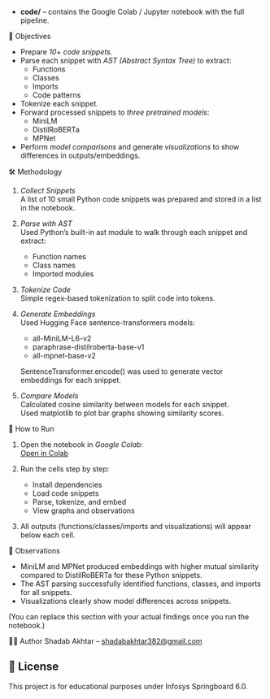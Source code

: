  
- **code/** – contains the Google Colab / Jupyter notebook with the full pipeline.  

🎯 Objectives

- Prepare *10+ code snippets*.
- Parse each snippet with *AST (Abstract Syntax Tree)* to extract:
  - Functions
  - Classes
  - Imports
  - Code patterns  
- Tokenize each snippet.  
- Forward processed snippets to *three pretrained models*:
  - MiniLM
  - DistilRoBERTa
  - MPNet
- Perform *model comparisons* and generate *visualizations* to show differences in outputs/embeddings.

🛠 Methodology

1. *Collect Snippets*  
   A list of 10 small Python code snippets was prepared and stored in a list in the notebook.

2. *Parse with AST*  
   Used Python’s built-in ast module to walk through each snippet and extract:
   - Function names
   - Class names
   - Imported modules  

3. *Tokenize Code*  
   Simple regex-based tokenization to split code into tokens.

4. *Generate Embeddings*  
   Used Hugging Face sentence-transformers models:
   - all-MiniLM-L6-v2
   - paraphrase-distilroberta-base-v1
   - all-mpnet-base-v2
   
   SentenceTransformer.encode() was used to generate vector embeddings for each snippet.

5. *Compare Models*  
   Calculated cosine similarity between models for each snippet.  
   Used matplotlib to plot bar graphs showing similarity scores.



 🔧 How to Run

1. Open the notebook in *Google Colab*:  
   [Open in Colab](<https://colab.research.google.com/drive/1tCMmBQy5hooJP17mIzUTqd1-Y6F9Uv_8?usp=sharing>)

2. Run the cells step by step:
   - Install dependencies
   - Load code snippets
   - Parse, tokenize, and embed
   - View graphs and observations

3. All outputs (functions/classes/imports and visualizations) will appear below each cell.


 📝 Observations

- MiniLM and MPNet produced embeddings with higher mutual similarity compared to DistilRoBERTa for these Python snippets.
- The AST parsing successfully identified functions, classes, and imports for all snippets.
- Visualizations clearly show model differences across snippets.

(You can replace this section with your actual findings once you run the notebook.)



🧑‍💻 Author
Shadab Akhtar – shadabakhtar382@gmail.com


## 📜 License

This project is for educational purposes under Infosys Springboard 6.0.
